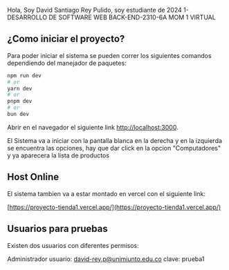 Hola, Soy David Santiago Rey Pulido, soy estudiante de 2024 1-DESARROLLO DE SOFTWARE WEB BACK-END-2310-6A MOM 1 VIRTUAL

## ¿Como iniciar el proyecto?

Para poder iniciar el sistema se pueden correr los siguientes comandos dependiendo del manejador de paquetes:

```bash
npm run dev
# or
yarn dev
# or
pnpm dev
# or
bun dev
```

Abrir en el navegador el siguiente link [http://localhost:3000](http://localhost:3000).

El Sistema va a iniciar con la pantalla blanca en la derecha y en la izquierda se encuentra las opciones, hay que dar click en la opcion "Computadores" y ya aparecera la lista de productos

## Host Online

El sistema tambien va a estar montado en vercel con el siguiente link:

[https://proyecto-tienda1.vercel.app/](https://proyecto-tienda1.vercel.app/)

## Usuarios para pruebas

Existen dos usuarios con diferentes permisos:

Administrador
usuario: david-rey.p@unimiunto.edu.co
clave: prueba1